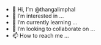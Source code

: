 - 👋 Hi, I’m @thangalimphal
- 👀 I’m interested in ...
- 🌱 I’m currently learning ...
- 💞️ I’m looking to collaborate on ...
- 📫 How to reach me ...

<!---
thangalimphal/thangalimphal is a ✨ special ✨ repository because its `README.md` (this file) appears on your GitHub profile.
You can click the Preview link to take a look at your changes.
--->
